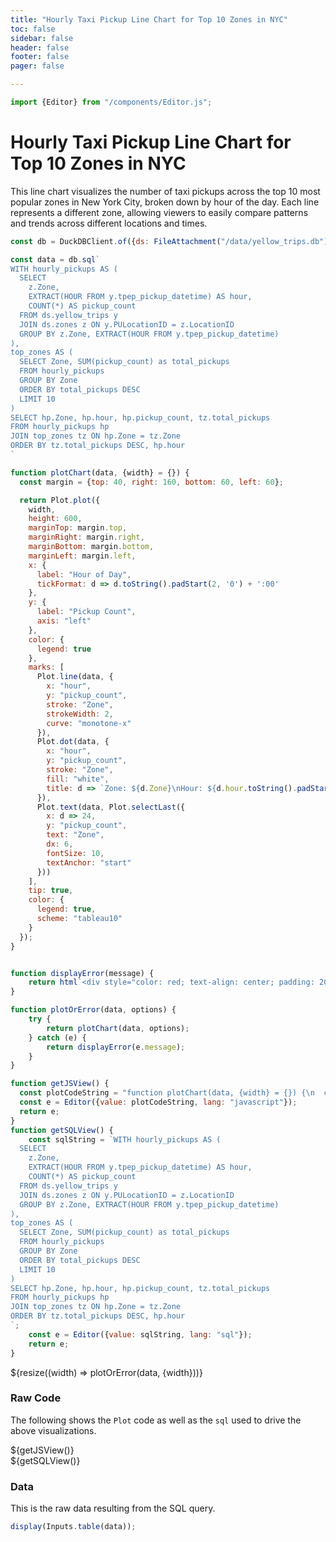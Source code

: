 ```yaml
---
title: "Hourly Taxi Pickup Line Chart for Top 10 Zones in NYC"
toc: false
sidebar: false
header: false
footer: false
pager: false

---
```

```js
import {Editor} from "/components/Editor.js";
```

# Hourly Taxi Pickup Line Chart for Top 10 Zones in NYC

This line chart visualizes the number of taxi pickups across the top 10 most popular zones in New York City, broken down by hour of the day. Each line represents a different zone, allowing viewers to easily compare patterns and trends across different locations and times.


```js
const db = DuckDBClient.of({ds: FileAttachment("/data/yellow_trips.db")});
```

```js
const data = db.sql`
WITH hourly_pickups AS (
  SELECT 
    z.Zone,
    EXTRACT(HOUR FROM y.tpep_pickup_datetime) AS hour,
    COUNT(*) AS pickup_count
  FROM ds.yellow_trips y
  JOIN ds.zones z ON y.PULocationID = z.LocationID
  GROUP BY z.Zone, EXTRACT(HOUR FROM y.tpep_pickup_datetime)
),
top_zones AS (
  SELECT Zone, SUM(pickup_count) as total_pickups
  FROM hourly_pickups
  GROUP BY Zone
  ORDER BY total_pickups DESC
  LIMIT 10
)
SELECT hp.Zone, hp.hour, hp.pickup_count, tz.total_pickups
FROM hourly_pickups hp
JOIN top_zones tz ON hp.Zone = tz.Zone
ORDER BY tz.total_pickups DESC, hp.hour
`
```


```js
function plotChart(data, {width} = {}) {
  const margin = {top: 40, right: 160, bottom: 60, left: 60};

  return Plot.plot({
    width,
    height: 600,
    marginTop: margin.top,
    marginRight: margin.right,
    marginBottom: margin.bottom,
    marginLeft: margin.left,
    x: {
      label: "Hour of Day",
      tickFormat: d => d.toString().padStart(2, '0') + ':00'
    },
    y: {
      label: "Pickup Count",
      axis: "left"
    },
    color: {
      legend: true
    },
    marks: [
      Plot.line(data, {
        x: "hour",
        y: "pickup_count",
        stroke: "Zone",
        strokeWidth: 2,
        curve: "monotone-x"
      }),
      Plot.dot(data, {
        x: "hour",
        y: "pickup_count",
        stroke: "Zone",
        fill: "white",
        title: d => `Zone: ${d.Zone}\nHour: ${d.hour.toString().padStart(2, '0')}:00\nPickups: ${d.pickup_count.toLocaleString()}\nTotal Pickups: ${d.total_pickups.toLocaleString()}`,
      }),
      Plot.text(data, Plot.selectLast({
        x: d => 24,
        y: "pickup_count",
        text: "Zone",
        dx: 6,
        fontSize: 10,
        textAnchor: "start"
      }))
    ],
    tip: true,
    color: {
      legend: true,
      scheme: "tableau10"
    }
  });
}


function displayError(message) {
    return html`<div style="color: red; text-align: center; padding: 20px;">Error: ${message}</div>`;
}

function plotOrError(data, options) {
    try {
        return plotChart(data, options);
    } catch (e) {
        return displayError(e.message);
    }
}
```

```js
function getJSView() {
  const plotCodeString = "function plotChart(data, {width} = {}) {\n  const margin = {top: 40, right: 160, bottom: 60, left: 60};\n\n  return Plot.plot({\n    width,\n    height: 600,\n    marginTop: margin.top,\n    marginRight: margin.right,\n    marginBottom: margin.bottom,\n    marginLeft: margin.left,\n    x: {\n      label: \"Hour of Day\",\n      tickFormat: d => d.toString().padStart(2, '0') + ':00'\n    },\n    y: {\n      label: \"Pickup Count\",\n      axis: \"left\"\n    },\n    color: {\n      legend: true\n    },\n    marks: [\n      Plot.line(data, {\n        x: \"hour\",\n        y: \"pickup_count\",\n        stroke: \"Zone\",\n        strokeWidth: 2,\n        curve: \"monotone-x\"\n      }),\n      Plot.dot(data, {\n        x: \"hour\",\n        y: \"pickup_count\",\n        stroke: \"Zone\",\n        fill: \"white\",\n        title: d => `Zone: ${d.Zone}\\nHour: ${d.hour.toString().padStart(2, '0')}:00\\nPickups: ${d.pickup_count.toLocaleString()}\\nTotal Pickups: ${d.total_pickups.toLocaleString()}`,\n      }),\n      Plot.text(data, Plot.selectLast({\n        x: d => 24,\n        y: \"pickup_count\",\n        text: \"Zone\",\n        dx: 6,\n        fontSize: 10,\n        textAnchor: \"start\"\n      }))\n    ],\n    tip: true,\n    color: {\n      legend: true,\n      scheme: \"tableau10\"\n    }\n  });\n}\n";
  const e = Editor({value: plotCodeString, lang: "javascript"});
  return e;
}
function getSQLView() {
    const sqlString = `WITH hourly_pickups AS (
  SELECT 
    z.Zone,
    EXTRACT(HOUR FROM y.tpep_pickup_datetime) AS hour,
    COUNT(*) AS pickup_count
  FROM ds.yellow_trips y
  JOIN ds.zones z ON y.PULocationID = z.LocationID
  GROUP BY z.Zone, EXTRACT(HOUR FROM y.tpep_pickup_datetime)
),
top_zones AS (
  SELECT Zone, SUM(pickup_count) as total_pickups
  FROM hourly_pickups
  GROUP BY Zone
  ORDER BY total_pickups DESC
  LIMIT 10
)
SELECT hp.Zone, hp.hour, hp.pickup_count, tz.total_pickups
FROM hourly_pickups hp
JOIN top_zones tz ON hp.Zone = tz.Zone
ORDER BY tz.total_pickups DESC, hp.hour
`;
    const e = Editor({value: sqlString, lang: "sql"});
    return e;
}
```

<div class="grid grid-cols-1">
    <div class="card">
        ${resize((width) => plotOrError(data, {width}))}
    </div>
</div>

### Raw Code

The following shows the `Plot` code as well as the `sql` used to drive the above visualizations.

<div class="grid grid-cols-2">
    <div class="card">
        ${getJSView()}
    </div>
    <div class="card">
        ${getSQLView()}
    </div>
</div>

### Data

This is the raw data resulting from the SQL query.

```js
display(Inputs.table(data));
```